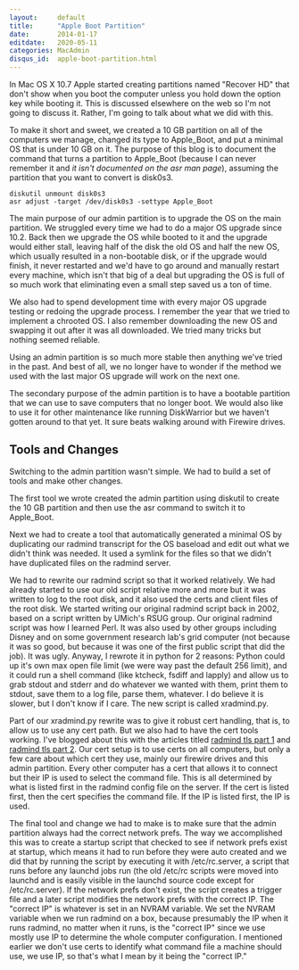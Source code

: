 ```yaml
---
layout:     default
title:      "Apple Boot Partition"
date:       2014-01-17
editdate:   2020-05-11
categories: MacAdmin
disqus_id:  apple-boot-partition.html
---
```


In Mac OS X 10.7 Apple started creating partitions named "Recover HD" that don't show when you boot the computer unless you hold down the option key while booting it.  This is discussed elsewhere on the web so I'm  not going to discuss it.  Rather, I'm going to talk about what we did with this.

To make it short and sweet, we created a 10 GB partition on all of the computers we manage, changed its type to Apple_Boot, and put a minimal OS that is under 10 GB on it.  The purpose of this blog is to document the command that turns a partition to Apple_Boot (because I can never remember it and _it isn't documented on the asr man page_), assuming the partition that you want to convert is disk0s3.

    diskutil unmount disk0s3
    asr adjust -target /dev/disk0s3 -settype Apple_Boot

The main purpose of our admin partition is to upgrade the OS on the main partition.  We struggled every time we had to do a major OS upgrade since 10.2.  Back then we upgrade the OS while booted to it and the upgrade would either stall, leaving half of the disk the old OS and half the new OS, which usually resulted in a non-bootable disk, or if the upgrade would finish, it never restarted and we'd have to go around and manually restart every machine, which isn't that big of a deal but upgrading the OS is full of so much work that eliminating even a small step saved us a ton of time.

We also had to spend development time with every major OS upgrade testing or redoing the upgrade process.  I remember the year that we tried to implement a chrooted OS.  I also remember downloading the new OS and swapping it out after it was all downloaded.  We tried many tricks but nothing seemed reliable.

Using an admin partition is so much more stable then anything we've tried in the past.  And best of all, we no longer have to wonder if the method we used with the last major OS upgrade will work on the next one.

The secondary purpose of the admin partition is to have a bootable partition that we can use to save computers that no longer boot.  We would also like to use it for other maintenance like running DiskWarrior but we haven't gotten around to that yet.  It sure beats walking around with Firewire drives.

## Tools and Changes

Switching to the admin partition wasn't simple.  We had to build a set of tools and make other changes.

The first tool we wrote created the admin partition using diskutil to create the 10 GB partition and then use the asr command to switch it to Apple_Boot.

Next we had to create a tool that automatically generated a minimal OS by duplicating our radmind transcript for the OS baseload and edit out what we didn't think was needed.  It used a symlink for the files so that we didn't have duplicated files on the radmind server.

We had to rewrite our radmind script so that it worked relatively.  We had already started to use our old script relative more and more but it was written to log to the root disk, and it also used the certs and client files of the root disk.  We started writing our original radmind script back in 2002, based on a script written by UMich's RSUG group.  Our original radmind script was how I learned Perl.  It was also used by other groups including Disney and on some government research lab's grid computer (not because it was so good, but because it was one of the first public script that did the job).  It was ugly.  Anyway, I rewrote it in python for 2 reasons: Python could up it's own max open file limit (we were way past the default 256 limit), and it could run a shell command (like ktcheck, fsdiff and lapply) and allow us to grab stdout and stderr and do whatever we wanted with them, print them to stdout, save them to a log file, parse them, whatever.  I do believe it is slower, but I don't know if I care.  The new script is called xradmind.py.

Part of our xradmind.py rewrite was to give it robust cert handling, that is, to allow us to use any cert path.  But we also had to have the cert tools working.  I've blogged about this with the articles titled [radmind tls part 1](http://www.magnusviri.com/radmind-tls-part-1.html) and [radmind tls part 2](http://www.magnusviri.com/radmind-tls-part-2.html).  Our cert setup is to use certs on all computers, but only a few care about which cert they use, mainly our firewire drives and this admin partition.  Every other computer has a cert that allows it to connect but their IP is used to select the command file.  This is all determined by what is listed first in the radmind config file on the server.  If the cert is listed first, then the cert specifies the command file.  If the IP is listed first, the IP is used.

The final tool and change we had to make is to make sure that the admin partition always had the correct network prefs.  The way we accomplished this was to create a startup script that checked to see if network prefs exist at startup, which means it had to run before they were auto created and we did that by running the script by executing it with /etc/rc.server, a script that runs before any launchd jobs run (the old /etc/rc scripts were moved into launchd and is easily visible in the launchd source code except for /etc/rc.server).  If the network prefs don't exist, the script creates a trigger file and a later script modifies the network prefs with the correct IP.  The "correct IP" is whatever is set in an NVRAM variable.  We set the NVRAM variable when we run radmind on a box, because presumably the IP when it runs radmind, no matter when it runs, is the "correct IP" since we use mostly use IP to determine the whole computer configuration.  I mentioned earlier we don't use certs to identify what command file a machine should use, we use IP, so that's what I mean by it being the "correct IP."
